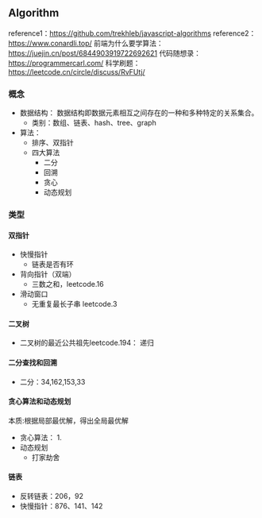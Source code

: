 ## Algorithm
reference1：https://github.com/trekhleb/javascript-algorithms
reference2：https://www.conardli.top/
前端为什么要学算法：https://juejin.cn/post/6844903919722692621
代码随想录：https://programmercarl.com/
科学刷题：https://leetcode.cn/circle/discuss/RvFUtj/

### 概念
- 数据结构： 数据结构即数据元素相互之间存在的一种和多种特定的关系集合。
    - 类别：数组、链表、hash、tree、graph
- 算法：
    - 排序、双指针
    - 四大算法
        - 二分
        - 回溯
        - 贪心
        - 动态规划


### 类型

#### 双指针
- 快慢指针
    - 链表是否有环
- 背向指针（双端）
    - 三数之和，leetcode.16
- 滑动窗口
    - 无重复最长子串 leetcode.3

#### 二叉树
- 二叉树的最近公共祖先leetcode.194： 递归

#### 二分查找和回溯
- 二分：34,162,153,33




#### 贪心算法和动态规划
本质:根据局部最优解，得出全局最优解
- 贪心算法： 
    1. 
- 动态规划
    - 打家劫舍

#### 链表
- 反转链表：206，92
- 快慢指针：876、141、142